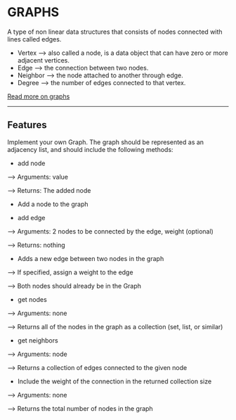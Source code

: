 # GRAPHS
A type of non linear data structures that consists of nodes connected with lines called edges.

- Vertex --> also called a node, is a data object that can have zero or more adjacent vertices.
- Edge --> the connection between two nodes.
- Neighbor --> the node attached to another through edge.
- Degree --> the number of edges connected to that vertex.

[Read more on graphs](https://dialaabulkhail.github.io/Reading-Notes/Datastructure/Graphs.html)


___________

## Features
Implement your own Graph. The graph should be represented as an adjacency list, and should include the following methods:

- add node

--> Arguments: value

--> Returns: The added node

- Add a node to the graph

- add edge

--> Arguments: 2 nodes to be connected by the edge, weight (optional)

--> Returns: nothing

- Adds a new edge between two nodes in the graph

--> If specified, assign a weight to the edge

--> Both nodes should already be in the Graph

- get nodes

--> Arguments: none

--> Returns all of the nodes in the graph as a collection (set, list, or similar)

- get neighbors

--> Arguments: node

--> Returns a collection of edges connected to the given node

- Include the weight of the connection in the returned collection
size

--> Arguments: none

--> Returns the total number of nodes in the graph


